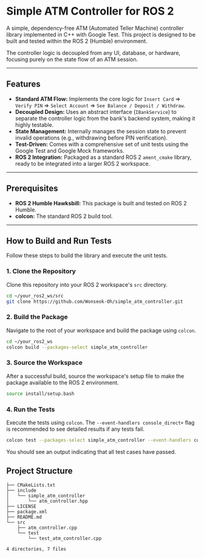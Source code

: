 # Simple ATM Controller for ROS 2

A simple, dependency-free ATM (Automated Teller Machine) controller library implemented in C++ with Google Test. This project is designed to be built and tested within the ROS 2 (Humble) environment.

The controller logic is decoupled from any UI, database, or hardware, focusing purely on the state flow of an ATM session.

---

## Features

-   **Standard ATM Flow:** Implements the core logic for `Insert Card` => `Verify PIN` => `Select Account` => `See Balance / Deposit / Withdraw`.
-   **Decoupled Design:** Uses an abstract interface (`IBankService`) to separate the controller logic from the bank's backend system, making it highly testable.
-   **State Management:** Internally manages the session state to prevent invalid operations (e.g., withdrawing before PIN verification).
-   **Test-Driven:** Comes with a comprehensive set of unit tests using the Google Test and Google Mock frameworks.
-   **ROS 2 Integration:** Packaged as a standard ROS 2 `ament_cmake` library, ready to be integrated into a larger ROS 2 workspace.

---

## Prerequisites

-   **ROS 2 Humble Hawksbill:** This package is built and tested on ROS 2 Humble.
-   **colcon:** The standard ROS 2 build tool.

---

## How to Build and Run Tests

Follow these steps to build the library and execute the unit tests.

### 1. Clone the Repository

Clone this repository into your ROS 2 workspace's `src` directory.

```bash
cd ~/your_ros2_ws/src
git clone https://github.com/Wonseok-Oh/simple_atm_controller.git
```

### 2. Build the Package
Navigate to the root of your workspace and build the package using `colcon`.

```bash
cd ~/your_ros2_ws
colcon build --packages-select simple_atm_controller
```
### 3. Source the Workspace
After a successful build, source the workspace's setup file to make the package available to the ROS 2 environment.
```bash
source install/setup.bash
```
### 4. Run the Tests
Execute the tests using `colcon`. The `--event-handlers console_direct+` flag is recommended to see detailed results if any tests fail.
```bash
colcon test --packages-select simple_atm_controller --event-handlers console_direct+
```
You should see an output indicating that all test cases have passed.

## Project Structure
```
├── CMakeLists.txt
├── include
│   └── simple_atm_controller
│       └── atm_controller.hpp
├── LICENSE
├── package.xml
├── README.md
└── src
    ├── atm_controller.cpp
    └── test
        └── test_atm_controller.cpp

4 directories, 7 files
```
